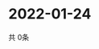 # 2022-01-24
  共 0条

  <!-- BEGIN -->
  <!-- 最后更新时间Mon Jan 24 2022 13:10:08 GMT+0000 (Coordinated Universal Time) -->
  
  <!-- END -->
  
  